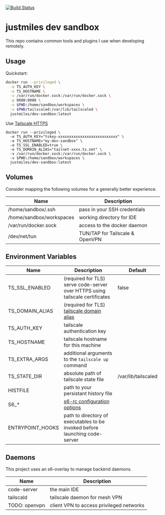 [![Build Status](https://drone.justmiles.io/api/badges/justmiles/dev-sandbox/status.svg)](https://drone.justmiles.io/justmiles/dev-sandbox)

# justmiles dev sandbox

This repo contains common tools and plugins I use when developing remotely.

## Usage

Quickstart:

```bash
docker run --privileged \
  -e TS_AUTH_KEY \
  -e TS_HOSTNAME \
  -v /var/run/docker.sock:/var/run/docker.sock \
  -p 8080:8080 \
  -v $PWD:/home/sandbox/workspaces \
  -v $PWD/tailscaled:/var/lib/tailscaled \
  justmiles/dev-sandbox:latest
```

Use [Tailscale HTTPS](https://tailscale.com/kb/1153/enabling-https/)

```
docker run --privileged \
  -e TS_AUTH_KEY="tskey-xxxxxxxxxxxxxxxxxxxxxxxxxxx" \
  -e TS_HOSTNAME="my-dev-sandbox" \
  -e TS_SSL_ENABLED=true \
  -e TS_DOMAIN_ALIAS="tailnet-xxxx.ts.net" \
  -v /var/run/docker.sock:/var/run/docker.sock \
  -v $PWD:/home/sandbox/workspaces \
  justmiles/dev-sandbox:latest
```

## Volumes

Consider mapping the following volumes for a generally better experience.

| Name                     | Description                     |
| ------------------------ | ------------------------------- |
| /home/sandbox/.ssh       | pass in your SSH credentials    |
| /home/sandbox/workspaces | working directory for IDE       |
| /var/run/docker.sock     | access to the docker daemon     |
| /dev/net/tun             | TUN/TAP for Tailscale & OpenVPN |

## Environment Variables

| Name             | Description                                                                                           | Default             |
| ---------------- | ----------------------------------------------------------------------------------------------------- | ------------------- |
| TS_SSL_ENABLED   | (required for TLS) serve code-server over HTTPS using tailscale certificates                          | false               |
| TS_DOMAIN_ALIAS  | (required for TLS) [tailscale domain alias](https://login.tailscale.com/admin/settings/features)      |                     |
| TS_AUTH_KEY      | tailscale authentication key                                                                          |                     |
| TS_HOSTNAME      | tailscale hostname for this machine                                                                   |                     |
| TS_EXTRA_ARGS    | additional arguments to the `tailscale up` command                                                    |                     |
| TS_STATE_DIR     | absolute path of tailscale state file                                                                 | /var/lib/tailscaled |
| HISTFILE         | path to your persistant history file                                                                  |                     |
| S6\_\*           | [s6-rc configuration options](https://github.com/just-containers/s6-overlay#customizing-s6-behaviour) |                     |
| ENTRYPOINT_HOOKS | path to directory of executables to be invoked before launching code-server                           |                     |

## Daemons

This project uses an s6-overlay to manage backend daemons.

| Name          | Description                              |
| ------------- | ---------------------------------------- |
| code-server   | the main IDE                             |
| tailscald     | tailscale daemon for mesh VPN            |
| TODO: openvpn | client VPN to access privileged networks |
